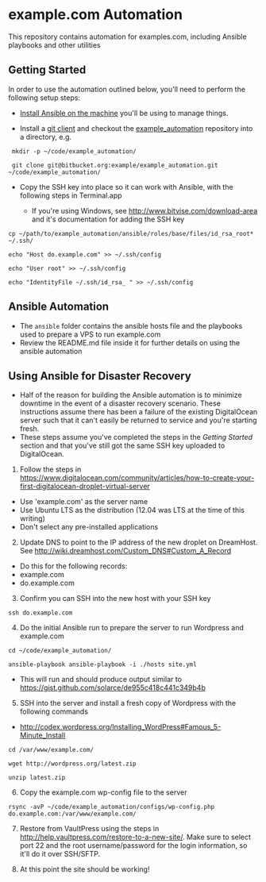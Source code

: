 example.com Automation
===========================

This repository contains automation for examples.com, including
Ansible playbooks and other utilities

Getting Started
---------------


In order to use the automation outlined below, you'll need to perform the following setup steps:


* [Install Ansible on the machine](http://docs.ansible.com/intro_installation.html#installing-the-control-machine) you'll be using to manage things.

*  Install a [git client](https://help.github.com/articles/set-up-git#platform-mac) and checkout the [example_automation]() repository into a directory, e.g.

` mkdir -p ~/code/example_automation/`

` git clone git@bitbucket.org:example/example_automation.git ~/code/example_automation/`

* Copy the SSH key into place so it can work with Ansible, with the following steps in Terminal.app

    * If you're using Windows, see http://www.bitvise.com/download-area and it's documentation for adding the SSH key

` cp ~/path/to/example_automation/ansible/roles/base/files/id_rsa_root* ~/.ssh/ `

` echo "Host do.example.com" >> ~/.ssh/config `

` echo "User root" >> ~/.ssh/config `

` echo "IdentityFile ~/.ssh/id_rsa_ " >> ~/.ssh/config `

Ansible Automation
------------------

* The `ansible` folder contains the ansible hosts file and the playbooks used to prepare a VPS to run example.com
* Review the README.md file inside it for further details on using the ansible automation

Using Ansible for Disaster Recovery
-----------------------------------

* Half of the reason for building the Ansible automation is to minimize downtime in the event of a disaster recovery scenario. These instructions assume there has been a failure of the existing DigitalOcean server such that it can't easily be returned to service and you're starting fresh.
* These steps assume you've completed the steps in the _Getting Started_ section and that you've still got the same SSH key uploaded to DigitalOcean.

1. Follow the steps in https://www.digitalocean.com/community/articles/how-to-create-your-first-digitalocean-droplet-virtual-server

 * Use 'example.com' as the server name
 * Use Ubuntu LTS as the distribution (12.04 was LTS at the time of this writing)
 * Don't select any pre-installed applications

2. Update DNS to point to the IP address of the new droplet on DreamHost. See http://wiki.dreamhost.com/Custom_DNS#Custom_A_Record

 * Do this for the following records:
 * example.com
 * do.example.com

3. Confirm you can SSH into the new host with your SSH key

`ssh do.example.com`

4. Do the initial Ansible run to prepare the server to run Wordpress and example.com

`cd ~/code/example_automation/`

`ansible-playbook ansible-playbook -i ./hosts site.yml`

* This will run and should produce output similar to https://gist.github.com/solarce/de955c418c441c349b4b

5. SSH into the server and install a fresh copy of Wordpress with the following commands

* http://codex.wordpress.org/Installing_WordPress#Famous_5-Minute_Install

`cd /var/www/example.com/`

`wget http://wordpress.org/latest.zip`

`unzip latest.zip`

6. Copy the example.com wp-config file to the server

`rsync -avP ~/code/example_automation/configs/wp-config.php do.example.com:/var/www/example.com/`

7. Restore from VaultPress using the steps in http://help.vaultpress.com/restore-to-a-new-site/. Make sure to select port 22 and the root username/password for the login information, so it'll do it over SSH/SFTP.

8. At this point the site should be working!
